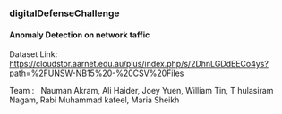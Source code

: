 ### digitalDefenseChallenge 
#### Anomaly Detection on network taffic

Dataset Link: https://cloudstor.aarnet.edu.au/plus/index.php/s/2DhnLGDdEECo4ys?path=%2FUNSW-NB15%20-%20CSV%20Files


Team :  
Nauman Akram, Ali Haider,
Joey Yuen, William Tin, T
hulasiram Nagam, Rabi
Muhammad kafeel, Maria Sheikh
